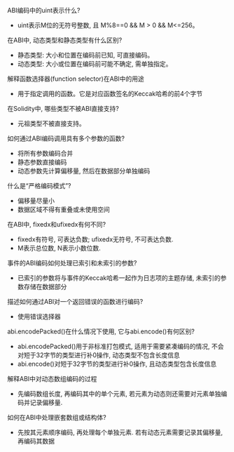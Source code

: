 ABI编码中的uint<M>表示什么?
- uint<M>表示M位的无符号整数, 且 M%8==0 && M > 0 &&  M<=256。

在ABI中, 动态类型和静态类型有什么区别?
- 静态类型: 大小和位置在编码前已知, 可直接编码。
- 动态类型: 大小或位置在编码前可能不确定, 需单独指定。
  
解释函数选择器(function selector)在ABI中的用途
- 用于指定调用的函数。它是对应函数签名的Keccak哈希的前4个字节

在Solidity中, 哪些类型不被ABI直接支持?
- 元祖类型不被直接支持。
  
如何通过ABI编码调用具有多个参数的函数?
- 将所有参数编码合并
- 静态参数直接编码
- 动态参数先计算偏移量, 然后在数据部分单独编码
  
什么是“严格编码模式”?
- 偏移量尽量小
- 数据区域不得有重叠或未使用空间
  
在ABI中, fixed<M>x<N>和ufixed<M>x<N>有何不同?
- fixed<M>x<N>有符号, 可表达负数; ufixed<M>x<N>无符号, 不可表达负数.
- M表示总位数, N表示小数位数.
  
事件的ABI编码如何处理已索引和未索引的参数?
- 已索引的参数将与事件的Keccak哈希一起作为日志项的主题存储, 未索引的参数存储在数据部分

描述如何通过ABI对一个返回错误的函数进行编码?
- 使用错误选择器

abi.encodePacked()在什么情况下使用, 它与abi.encode()有何区别?
- abi.encodePacked()用于非标准打包模式, 适用于需要紧凑编码的情况, 不会对短于32字节的类型进行补0操作, 动态类型不包含长度信息
- abi.encode()对短于32字节的类型进行补0操作, 且动态类型包含长度信息

解释ABI中对动态数组编码的过程
- 先编码数组长度, 再编码其中的单个元素, 若元素为动态则还需要对元素单独编码并记录偏移量.
  
如何在ABI中处理嵌套数组或结构体?
- 先按其元素顺序编码, 再处理每个单独元素. 若有动态元素需要记录其偏移量, 再编码其数据